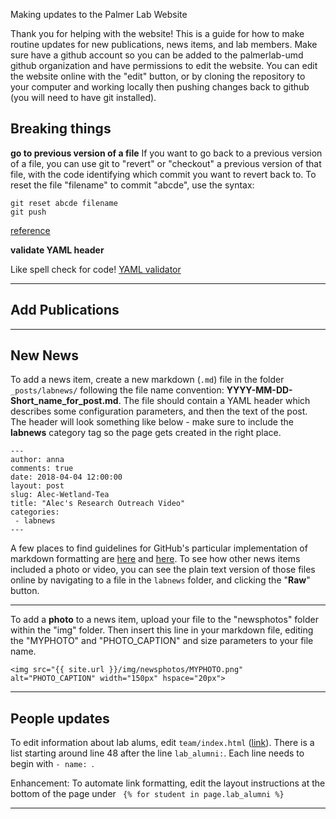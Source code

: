 Making updates to the Palmer Lab Website

Thank you for helping with the website! This is a guide for how to make routine updates for new publications, news items, and lab members. Make sure have a github account so you can be added to the palmerlab-umd github organization and have permissions to edit the website. You can edit the website online with the "edit" button, or by cloning the repository to your computer and working locally then pushing changes back to github (you will need to have git installed). 

## Breaking things

**go to previous version of a file**
If you want to go back to a previous version of a file, you can use git to "revert" or "checkout" a previous version of that file, with the code identifying which commit you want to revert back to. To reset the file "filename" to commit "abcde", use the syntax: 

```
git reset abcde filename
git push
```

[reference](https://fettblog.eu/snippets/git/reverting-a-single-file/)

**validate YAML header**

Like spell check for code! 
[YAML validator](https://codebeautify.org/yaml-validator)

---

## Add Publications

---

## New News

To add a news item, create a new markdown (`.md`) file in the folder `_posts/labnews/` following the file name convention: **YYYY-MM-DD-Short_name_for_post.md**. The file should contain a YAML header which describes some configuration parameters, and then the text of the post. The header will look something like below - make sure to include the **labnews** category tag so the page gets created in the right place. 

```
---
author: anna
comments: true
date: 2018-04-04 12:00:00
layout: post
slug: Alec-Wetland-Tea
title: "Alec's Research Outreach Video"
categories:
 - labnews
---
```

A few places to find guidelines for GitHub's particular implementation of markdown formatting are [here](https://guides.github.com/features/mastering-markdown/) and [here](https://github.com/adam-p/markdown-here/wiki/Markdown-Cheatsheet). To see how other news items included a photo or video, you can see the plain text version of those files online by navigating to a file in the `labnews` folder, and clicking the "**Raw**" button.  

---

To add a **photo** to a news item, upload your file to the "newsphotos" folder within the "img" folder. Then insert this line in your markdown file, editing the "MYPHOTO" and "PHOTO_CAPTION" and size parameters to your file name.
```
<img src="{{ site.url }}/img/newsphotos/MYPHOTO.png" alt="PHOTO_CAPTION" width="150px" hspace="20px">
```
---

## People updates

To edit information about lab alums, edit `team/index.html` ([link](https://github.com/palmerlab-umd/palmerlab-umd.github.io/blob/master/team/index.html)). There is a list starting around line 48 after the line `lab_alumni:`. Each line needs to begin with `- name: `. 

Enhancement: To automate link formatting, edit the layout instructions at the bottom of the page under ` {% for student in page.lab_alumni %}`

---

